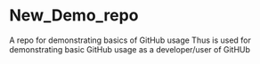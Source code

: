 # New_Demo_repo
A repo for demonstrating basics of GitHub usage
Thus is used for demonstrating basic GitHub usage as a developer/user of GitHUb
